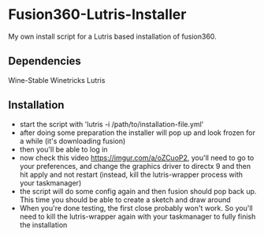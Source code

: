 # Fusion360-Lutris-Installer

My own install script for a Lutris based installation of fusion360.
## Dependencies
Wine-Stable
Winetricks
Lutris

## Installation
- start the script with 'lutris -i /path/to/installation-file.yml'
- after doing some preparation the installer will pop up and look frozen for a while (it's downloading fusion)
- then you'll be able to log in
- now check this video https://imgur.com/a/oZCuoP2, you'll need to go to your preferences, and change the graphics driver to directx 9 and then hit apply and not restart (instead, kill the lutris-wrapper process with your taskmanager)
- the script will do some config again and then fusion should pop back up. This time you should be able to create a sketch and draw around
- When you're done testing, the first close probably won't work. So you'll need to kill the lutris-wrapper again with your taskmanager to fully finish the installation
